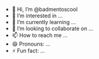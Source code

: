 - 👋 Hi, I’m @badmentoscool
- 👀 I’m interested in ...
- 🌱 I’m currently learning ...
- 💞️ I’m looking to collaborate on ...
- 📫 How to reach me ...
- 😄 Pronouns: ...
- ⚡ Fun fact: ...

<!---
badmentoscool/badmentoscool is a ✨ special ✨ repository because its `README.md` (this file) appears on your GitHub profile.
You can click the Preview link to take a look at your changes.
--->
